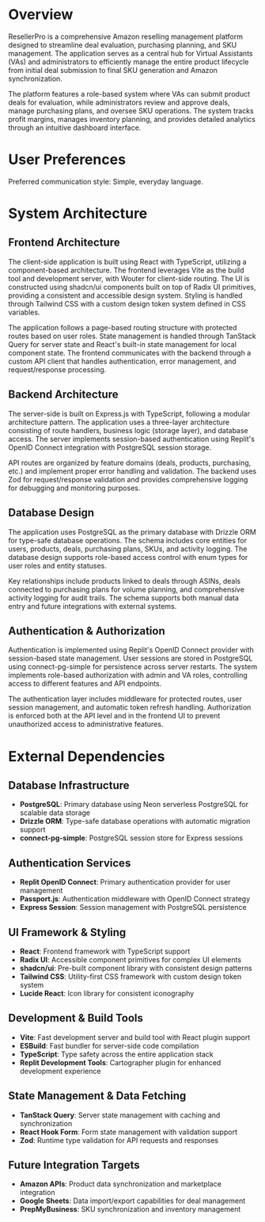 # Overview

ResellerPro is a comprehensive Amazon reselling management platform designed to streamline deal evaluation, purchasing planning, and SKU management. The application serves as a central hub for Virtual Assistants (VAs) and administrators to efficiently manage the entire product lifecycle from initial deal submission to final SKU generation and Amazon synchronization.

The platform features a role-based system where VAs can submit product deals for evaluation, while administrators review and approve deals, manage purchasing plans, and oversee SKU operations. The system tracks profit margins, manages inventory planning, and provides detailed analytics through an intuitive dashboard interface.

# User Preferences

Preferred communication style: Simple, everyday language.

# System Architecture

## Frontend Architecture
The client-side application is built using React with TypeScript, utilizing a component-based architecture. The frontend leverages Vite as the build tool and development server, with Wouter for client-side routing. The UI is constructed using shadcn/ui components built on top of Radix UI primitives, providing a consistent and accessible design system. Styling is handled through Tailwind CSS with a custom design token system defined in CSS variables.

The application follows a page-based routing structure with protected routes based on user roles. State management is handled through TanStack Query for server state and React's built-in state management for local component state. The frontend communicates with the backend through a custom API client that handles authentication, error management, and request/response processing.

## Backend Architecture
The server-side is built on Express.js with TypeScript, following a modular architecture pattern. The application uses a three-layer architecture consisting of route handlers, business logic (storage layer), and database access. The server implements session-based authentication using Replit's OpenID Connect integration with PostgreSQL session storage.

API routes are organized by feature domains (deals, products, purchasing, etc.) and implement proper error handling and validation. The backend uses Zod for request/response validation and provides comprehensive logging for debugging and monitoring purposes.

## Database Design
The application uses PostgreSQL as the primary database with Drizzle ORM for type-safe database operations. The schema includes core entities for users, products, deals, purchasing plans, SKUs, and activity logging. The database design supports role-based access control with enum types for user roles and entity statuses.

Key relationships include products linked to deals through ASINs, deals connected to purchasing plans for volume planning, and comprehensive activity logging for audit trails. The schema supports both manual data entry and future integrations with external systems.

## Authentication & Authorization
Authentication is implemented using Replit's OpenID Connect provider with session-based state management. User sessions are stored in PostgreSQL using connect-pg-simple for persistence across server restarts. The system implements role-based authorization with admin and VA roles, controlling access to different features and API endpoints.

The authentication layer includes middleware for protected routes, user session management, and automatic token refresh handling. Authorization is enforced both at the API level and in the frontend UI to prevent unauthorized access to administrative features.

# External Dependencies

## Database Infrastructure
- **PostgreSQL**: Primary database using Neon serverless PostgreSQL for scalable data storage
- **Drizzle ORM**: Type-safe database operations with automatic migration support
- **connect-pg-simple**: PostgreSQL session store for Express sessions

## Authentication Services
- **Replit OpenID Connect**: Primary authentication provider for user management
- **Passport.js**: Authentication middleware with OpenID Connect strategy
- **Express Session**: Session management with PostgreSQL persistence

## UI Framework & Styling
- **React**: Frontend framework with TypeScript support
- **Radix UI**: Accessible component primitives for complex UI elements
- **shadcn/ui**: Pre-built component library with consistent design patterns
- **Tailwind CSS**: Utility-first CSS framework with custom design token system
- **Lucide React**: Icon library for consistent iconography

## Development & Build Tools
- **Vite**: Fast development server and build tool with React plugin support
- **ESBuild**: Fast bundler for server-side code compilation
- **TypeScript**: Type safety across the entire application stack
- **Replit Development Tools**: Cartographer plugin for enhanced development experience

## State Management & Data Fetching
- **TanStack Query**: Server state management with caching and synchronization
- **React Hook Form**: Form state management with validation support
- **Zod**: Runtime type validation for API requests and responses

## Future Integration Targets
- **Amazon APIs**: Product data synchronization and marketplace integration
- **Google Sheets**: Data import/export capabilities for deal management
- **PrepMyBusiness**: SKU synchronization and inventory management
